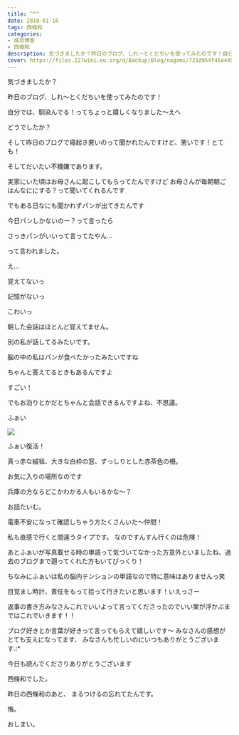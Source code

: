 ```yaml
---
title: ^^^
date: 2018-01-16
tags: 西條和
categories: 
- 成员博客
- 西條和
description: 気づきましたか？昨日のブログ、しれ〜とくだちいを使ってみたのです！自分では、馴染んでる！ってちょっと嬉しくなりました〜えへどうでしたか？...
cover: https://files.227wiki.eu.org/d/Backup/Blog/nagomi/721d954f45e4451a949890eb82505.jpg 
---
```









気づきましたか？




昨日のブログ、しれ〜とくだちいを使ってみたのです！





自分では、馴染んでる！ってちょっと嬉しくなりました〜えへ


どうでしたか？









そして昨日のブログで寝起き悪いのって聞かれたんですけど、悪いです！とても！





そしてだいたい不機嫌であります。





実家にいた頃はお母さんに起こしてもらってたんですけど
お母さんが毎朝朝ごはんなににする？って聞いてくれるんです




でもある日なにも聞かれずパンが出てきたんです



今日パンしかないのー？って言ったら





さっきパンがいいって言ってたやん…

って言われました。



え…



覚えてないっ





記憶がないっ



こわいっ






朝した会話はほとんど覚えてません。





別の私が話してるみたいです。





脳の中の私はパンが食べたかったみたいですね





ちゃんと答えてるときもあるんですよ



すごい！





でもお泊りとかだとちゃんと会話できるんですよね、不思議。










ふぁい

![](https://files.227wiki.eu.org/d/Backup/Blog/nagomi/721d954f45e4451a949890eb82505.jpg)



ふぁい復活！







真っ赤な絨毯、大きな白枠の窓、ずっしりとした赤茶色の柵。





お気に入りの場所なのです




兵庫の方ならどこかわかる人もいるかな〜？







お話たいむ。





電車不安になって確認しちゃう方たくさんいた〜仲間！

私も直感で行くと間違うタイプです。
なのですんすん行くのは危険！




あとふぁいが写真載せる時の単語って気づいてなかった方意外といましたね、過去のブログまで遡ってくれた方もいてびっくり！

ちなみにふぁいは私の脳内テンションの単語なので特に意味はありませんっ笑




目覚まし時計、責任をもって拾って行きたいと思います！いえっさー




返事の書き方みなさんこれでいいよって言ってくださったのでいい案が浮かぶまではこれでいきます！！



ブログ好きとか言葉が好きって言ってもらえて嬉しいです〜
みなさんの感想がとても支えになってます、
みなさんも忙しいのにいつもありがとうございます.:*






今日も読んでくださりありがとうございます





西條和でした。






昨日の西條和のあと、
まるつけるの忘れてたんです。





悔。






おしまい。


